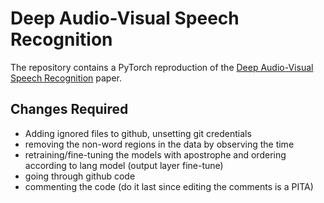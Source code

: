 # Deep Audio-Visual Speech Recognition

The repository contains a PyTorch reproduction of the [Deep Audio-Visual Speech Recognition](https://arxiv.org/abs/1809.02108) paper.


## Changes Required
- Adding ignored files to github, unsetting git credentials
- removing the non-word regions in the data by observing the time
- retraining/fine-tuning the models with apostrophe and ordering according to lang model (output layer fine-tune) 
- going through github code
- commenting the code (do it last since editing the comments is a PITA)